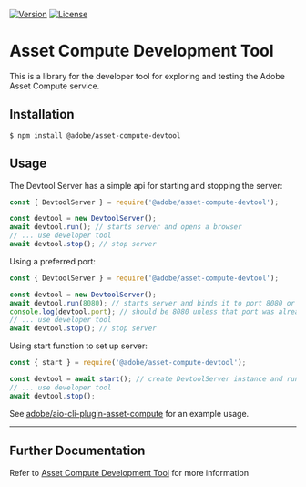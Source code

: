 [![Version](https://img.shields.io/npm/v/@adobe/asset-compute-devtool.svg)](https://npmjs.org/package/@adobe/asset-compute-devtool)
[![License](https://img.shields.io/badge/license-Apache--2.0-blue.svg)](http://www.apache.org/licenses/LICENSE-2.0)
<!-- [![Travis](https://travis-ci.com/adobe/asset-compute-devtool.svg?branch=master)](https://travis-ci.com/adobe/asset-compute-devtool) -->

# Asset Compute Development Tool
This is a library for the developer tool for exploring and testing the Adobe Asset Compute service.

## Installation

```
$ npm install @adobe/asset-compute-devtool
```

## Usage

The Devtool Server has a simple api for starting and stopping the server:
```js
const { DevtoolServer } = require('@adobe/asset-compute-devtool');

const devtool = new DevtoolServer();
await devtool.run(); // starts server and opens a browser
// ... use developer tool
await devtool.stop(); // stop server
```

Using a preferred port:
```js
const { DevtoolServer } = require('@adobe/asset-compute-devtool');

const devtool = new DevtoolServer();
await devtool.run(8080); // starts server and binds it to port 8080 or the closest port to 8080 if it is already in use
console.log(devtool.port); // should be 8080 unless that port was already in use
// ... use developer tool
await devtool.stop(); // stop server
```

Using start function to set up server:
```js
const { start } = require('@adobe/asset-compute-devtool');

const devtool = await start(); // create DevtoolServer instance and run server
// ... use developer tool
await devtool.stop();
```

See [adobe/aio-cli-plugin-asset-compute](https://github.com/adobe/aio-cli-plugin-asset-compute) for an example usage.

-----
## Further Documentation

Refer to [Asset Compute Development Tool](https://github.com/adobe/asset-compute-devtool#asset-compute-development-tool) for more information